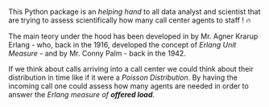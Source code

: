 This Python package is an <i>helping hand</i> to all data analyst and scientist that are trying to assess scientifically how many call center agents to staff ! 🔥

The main teory under the hood has been developed in by Mr. Agner Krarup Erlang - who, back in the 1916, developed the concept of <i>Erlang Unit Measure</i> - and by Mr. Conny Palm - back in the 1942.

If we think about calls arriving into a call center we could think about their distribution in time like if it were a <i>Poisson Distribution</i>.
By having the incoming call one could assess how many agents are needed in order to answer the <i>Erlang measure of <b>offered load</b></i>.
